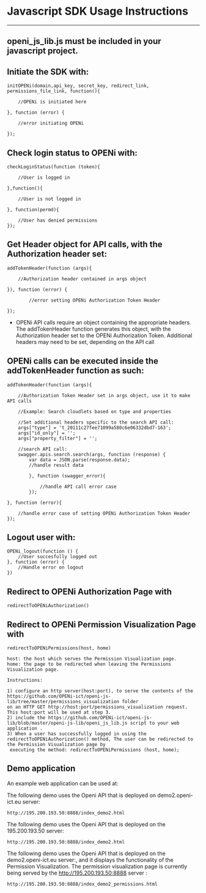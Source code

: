 # Javascript SDK Usage Instructions
-----

## openi\_js\_lib.js  must be included in your javascript project.

## Initiate the SDK with:

    initOPENi(domain,api_key, secret_key, redirect_link, permissions_file_link, function(){

		//OPENi is initiated here

	}, function (error) {

    	//error initiating OPENi

    });



## Check login status to OPENi with:

	checkLoginStatus(function (token){
			
		//User is logged in
        
	},function(){

		//User is not logged in

	}, function(permd){

		//User has denied permissions
	});

## Get Header object for API calls, with the Authorization header set:

	addTokenHeader(function (args){
				
		//Authorization header contained in args object

	}), function (error) {

          	//error setting OPENi Authorization Token Header

    });
    
- OPENi API calls require an object containing the appropriate headers. The addTokenHeader function generates this object,
 with the Authorization header set to the OPENi Authorization Token. Additional headers may need to be set, depending on
 the API call

## OPENi calls can be executed inside the addTokenHeader function as such:

	addTokenHeader(function (args){

		//Authorization Token Header set in args object, use it to make API calls
				
		//Example: Search cloudlets based on type and properties 
		
		//Set additional headers specific to the search API call:
		args["type"] = 't_20111c27fee71099a580c6e06332dbd7-163';
		args["id_only"] = '';
		args["property_filter"] = '';

		//search API call:
		swagger.apis.search.search(args, function (response) {
			var data = JSON.parse(response.data);
			//handle result data

			}, function (swagger_error){
                  
				//handle API call error case
			});

	}, function (error){

		//handle error case of setting OPENi Authorization Token Header
	});

## Logout user with:

    OPENi_logout(function () {
		//User succesfully logged out
    }, function (error) {
		//Handle error on logout
    })
    
## Redirect to OPENi Authorization Page with
    redirectToOPENiAuthorization()

## Redirect to OPENi Permission Visualization Page with

    redirectToOPENiPermissions(host, home)
    
    host: the host which serves the Permission Visualization page.
    home: the page to be redirected when leaving the Permissions Visualization page.
	
	Instructions: 
	
	1) configure an http server(host:port), to serve the contents of the https://github.com/OPENi-ict/openi-js-lib/tree/master/permissions_visualization folder
	on an HTTP GET http://host:port/permissions_visualization request. This host:port will be used at step 3.
	2) include the https://github.com/OPENi-ict/openi-js-lib/blob/master/openi-js-lib/openi_js_lib.js script to your web application .
	3) When a user has successfully logged in using the redirectToOPENiAuthorization() method, The user can be redirected to the Permission Visualization page by
	 executing the method: redirectToOPENiPermissions (host, home); 

## Demo application

An example web application can be used at:

The following demo uses the Openi API that is deployed on demo2.openi-ict.eu server: 

    http://195.200.193.50:8888/index_demo2.html  

The following demo uses the Openi API that is deployed on the 195.200.193.50 server: 

    http://195.200.193.50:8888/index_demo2.html    
	
The following demo uses the Openi API that is deployed on the demo2.openi-ict.eu server:, 
and it displays the functionality of the Permission Visualization.
The permission visualization page is currently being served by the http://195.200.193.50:8888 server : 

    http://195.200.193.50:8888/index_demo2_permissions.html    


